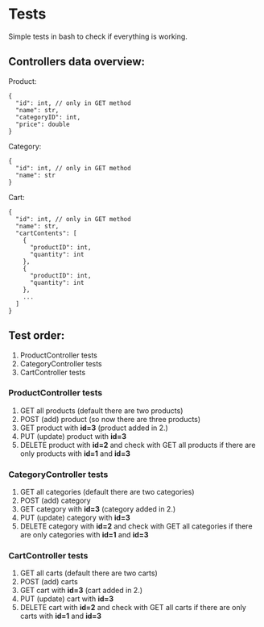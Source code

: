 # Tests

Simple tests in bash to check if everything is working.

## Controllers data overview:

Product:

```
{
  "id": int, // only in GET method
  "name": str, 
  "categoryID": int,
  "price": double
}
```

Category:

```
{
  "id": int, // only in GET method
  "name": str
}
```

Cart:

```
{
  "id": int, // only in GET method
  "name": str,
  "cartContents": [
    {
      "productID": int,
      "quantity": int
    },
    {
      "productID": int,
      "quantity": int
    }, 
    ...
  ]
}
```

## Test order:

1. ProductController tests
2. CategoryController tests
3. CartController tests

### ProductController tests

1. GET all products (default there are two products)
2. POST (add) product (so now there are three products)
3. GET product with **id=3** (product added in 2.)
4. PUT (update) product with **id=3**
5. DELETE product with **id=2** and check with GET all products if there are only products with **id=1** and **id=3**

### CategoryController tests

1. GET all categories (default there are two categories)
2. POST (add) category
3. GET category with **id=3** (category added in 2.)
4. PUT (update) category with **id=3**
5. DELETE category with **id=2** and check with GET all categories if there are only categories with **id=1** and **id=3**

### CartController tests

1. GET all carts (default there are two carts)
2. POST (add) carts
3. GET cart with **id=3** (cart added in 2.)
4. PUT (update) cart with **id=3**
5. DELETE cart with **id=2** and check with GET all carts if there are only carts with **id=1** and **id=3**
